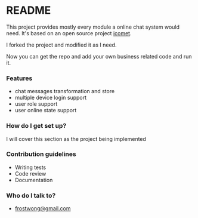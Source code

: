 # README #

This project provides mostly every module a online chat system would need. It's based on an open source project [icomet](https://github.com/ideawu/icomet). 

I forked the project and modified it as I need.

Now you can get the repo and add your own business related code and run it.

### Features ###
* chat messages transformation and store 
* multiple device login support 
* user role support 
* user online state support 

### How do I get set up? ###
I will cover this section as the project being implemented 

### Contribution guidelines ###

* Writing tests
* Code review
* Documentation 

### Who do I talk to? ###

* <frostwong@gmail.com>